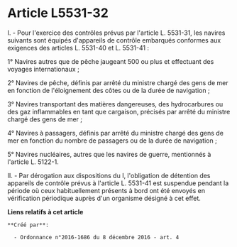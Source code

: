# Article L5531-32

I. - Pour l'exercice des contrôles prévus par l'article L. 5531-31, les navires suivants sont équipés d'appareils de contrôle
embarqués conformes aux exigences des articles L. 5531-40 et L. 5531-41 :

1° Navires autres que de pêche jaugeant 500 ou plus et effectuant des voyages internationaux ;

2° Navires de pêche, définis par arrêté du ministre chargé des gens de mer en fonction de l'éloignement des côtes ou de la
durée de navigation ;

3° Navires transportant des matières dangereuses, des hydrocarbures ou des gaz inflammables en tant que cargaison, précisés
par arrêté du ministre chargé des gens de mer ;

4° Navires à passagers, définis par arrêté du ministre chargé des gens de mer en fonction du nombre de passagers ou de la
durée de navigation ;

5° Navires nucléaires, autres que les navires de guerre, mentionnés à l'article L. 5122-1.

II. - Par dérogation aux dispositions du I, l'obligation de détention des appareils de contrôle prévus à l'article L. 5531-41
est suspendue pendant la période où ceux habituellement présents à bord ont été envoyés en vérification périodique auprès
d'un organisme désigné à cet effet.

**Liens relatifs à cet article**

	**Créé par**:

	  - Ordonnance n°2016-1686 du 8 décembre 2016 - art. 4
